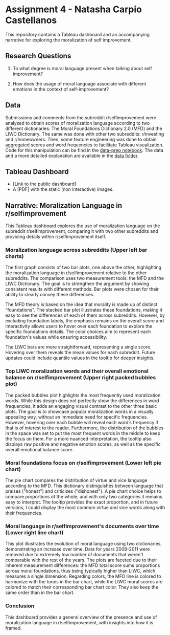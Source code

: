 # Assignment 4 - Natasha Carpio Castellanos

This repository contains a Tableau dashboard and an accompanying narrative for exploring the moralization of self improvement.

## Research Questions

1) To what degree is moral language present when talking about self improvement?

2) How does the usage of moral language associate with different emotions in the context of self-improvement?

## Data

Submissions and comments from the subreddit r/selfimprovement were analyzed to obtain scores of moralization language according to two different dictionaries: The Moral Foundations Dictionary 2.0 (MFD) and the LIWC Dictionary. The same was done with other two subreddits: r/investing and r/homeowners. Then, some feature engineering was done to obtain aggregated scores and word frequencies to facilitate Tableau visualization. Code for this manipulation can be find in the [data-prep notebook](data-prep.ipynb). The data and a more detailed explanation are available in the [data folder](data).

## Tableau Dashboard

* [Link to the public dashboard]
* A [PDF] with the static (non interactive) images.

## Narrative: Moralization Language in r/selfimprovement

This Tableau dashboard explores the use of moralization language on the subreddit r/selfimprovement, comparing it with two other subreddits and providing details within r/selfimprovement itself.

### Moralization language across subreddits (Upper left bar charts)

The first graph consists of two bar plots, one above the other, highlighting the moralization language in r/selfimprovement relative to the other subreddits. The comparison uses two measurement tools: the MFD and the LIWC Dictionary. The goal is to strengthen the argument by showing consistent results with different methods. Bar plots were chosen for their ability to clearly convey these differences.

The MFD theory is based on the idea that morality is made up of distinct “foundations". The stacked bar plot illustrates these foundations, making it easy to see the differences of each of them across subreddits. However, by excluding foundation labels, the emphasis remains on the overall score and interactivity allows users to hover over each foundation to explore the specific foundations details. The color choices aim to represent each foundation's values while ensuring accessibility.

The LIWC bars are more straightforward, representing a single score. Hovering over them reveals the mean values for each subreddit. Future updates could include quantile values in the tooltip for deeper insights.

### Top LIWC moralization words  and their overall emotional balance on r/selfimprovement (Upper right packed bubbles plot)
The packed bubbles plot highlights the most frequently used moralization words. While this design does not perfectly show the differences in word frequencies, it adds an engaging visual contrast to the other three basic plots. The goal is to showcase popular moralization words in a visually appealing way, without an immediate need for specific frequencies. However, hovering over each bubble will reveal each word’s frequency if that is of interest to the reader. Furthermore, the distribution of the bubbles in the space was set to put the most frequent words in the middle to keep the focus on them. For a more nuanced interpretation, the tooltip also displays raw positive and negative emotion scores, as well as the specific overall emotional balance score.

### Moral foundations focus on r/selfimprovement (Lower left pie chart)
The pie chart compares the distribution of virtue and vice language according to the MFD. This dictionary distinguishes between language that praises ("honest") and criticizes ("dishonest"). A pie chart choice helps to compare proportions of the whole, and with only two categories it remains easy to interpret. The tooltip provides the exact proportion, and in future versions, I could display the most common virtue and vice words along with their frequencies.

### Moral language in r/selfimprovement's documents over time (Lower right line chart)
This plot illustrates the evolution of moral language using two dictionaries, demonstrating an increase over time. Data for years 2008-2011 were removed due to extremely low number of documents that weren't comparable with the rest of the years. The plots are faceted due to their inherent measurement differences: the MFD total score sums proportions across moral foundations, thus being typically higher than LIWC, which measures a single dimension. Regarding colors, the MFD line is colored to harmonize with the tones in the bar chart, while the LIWC moral scores are colored to match their corresponding bar chart color. They also keep the same order than in the bar chart.

### Conclusion
This dashboard provides a general overview of the presence and use of moralization language in r/selfimprovement, with insights into how it is framed.
